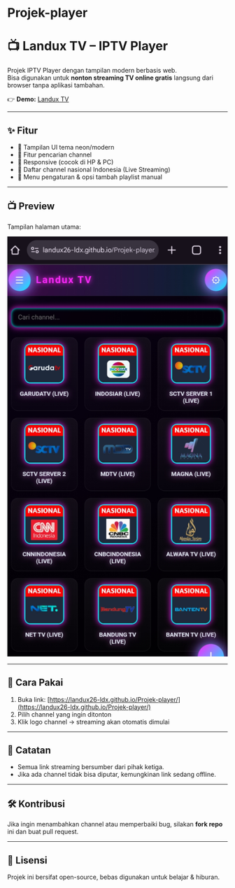 # Projek-player
# 📺 Landux TV – IPTV Player

Projek IPTV Player dengan tampilan modern berbasis web.  
Bisa digunakan untuk **nonton streaming TV online gratis** langsung dari browser tanpa aplikasi tambahan.

👉 **Demo:** [Landux TV](https://landux26-ldx.github.io/Projek-player/)

---

## ✨ Fitur
- 🎨 Tampilan UI tema neon/modern
- 🔎 Fitur pencarian channel
- 📱 Responsive (cocok di HP & PC)
- 📡 Daftar channel nasional Indonesia (Live Streaming)
- 🔧 Menu pengaturan & opsi tambah playlist manual

---

## 📺 Preview
Tampilan halaman utama:  

![Preview](https://raw.githubusercontent.com/landux26-ldx/Projek-player/refs/heads/main/20250826_202927.png)

---

## 🚀 Cara Pakai
1. Buka link: [https://landux26-ldx.github.io/Projek-player/](https://landux26-ldx.github.io/Projek-player/)
2. Pilih channel yang ingin ditonton
3. Klik logo channel → streaming akan otomatis dimulai

---

## 📌 Catatan
- Semua link streaming bersumber dari pihak ketiga.
- Jika ada channel tidak bisa diputar, kemungkinan link sedang offline.

---

## 🛠️ Kontribusi
Jika ingin menambahkan channel atau memperbaiki bug, silakan **fork repo** ini dan buat pull request.

---

## 📄 Lisensi
Projek ini bersifat open-source, bebas digunakan untuk belajar & hiburan.
